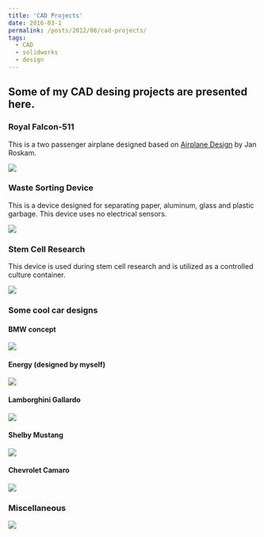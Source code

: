 ```yaml
---
title: 'CAD Projects'
date: 2016-03-1
permalink: /posts/2012/08/cad-projects/
tags:
  - CAD
  - solidworks
  - design
---
```


## Some of my CAD desing projects are presented here.

### Royal Falcon-511
This is a two passenger airplane designed based on [Airplane Design](https://www.google.ca/books/edition/_/6dAoSAAACAAJ?hl=en&sa=X&ved=2ahUKEwiBktLNuuTxAhVRuZ4KHa8CBkwQ7_IDegQICBAC) by Jan Roskam.

![](/images/2016-03-01-post-solidworks/d4.jpg)

### Waste Sorting Device
This is a device designed for separating paper, aluminum, glass and plastic garbage. This device uses no electrical sensors.

![](/images/2016-03-01-post-solidworks/d1.jpg)

###  Stem Cell Research
This device is used during stem cell research and is utilized as a controlled culture container.

![](/images/2016-03-01-post-solidworks/d2.jpg)

### Some cool car designs
#### BMW concept

![](/images/2016-03-01-post-solidworks/b1.jpg)

#### Energy (designed by myself)

![](/images/2016-03-01-post-solidworks/b2.jpg)

#### Lamborghini Gallardo

![](/images/2016-03-01-post-solidworks/b3.jpg)

#### Shelby Mustang

![](/images/2016-03-01-post-solidworks/b4.jpg)

#### Chevrolet Camaro

![](/images/2016-03-01-post-solidworks/b5.jpg)

###  Miscellaneous

![](/images/2016-03-01-post-solidworks/d3.jpg)